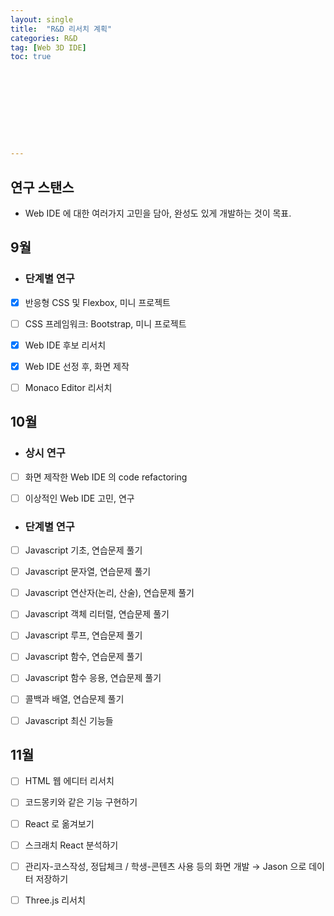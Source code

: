 ```yaml
---
layout: single
title:  "R&D 리서치 계획"
categories: R&D
tag: [Web 3D IDE]
toc: true 










---
```


## 연구 스탠스

- Web IDE 에 대한 여러가지 고민을 담아, 완성도 있게 개발하는 것이 목표.









## 9월

- ### 단계별 연구

- [x] 반응형 CSS 및 Flexbox, 미니 프로젝트
- [ ] CSS 프레임워크: Bootstrap, 미니 프로젝트
- [x] Web IDE 후보 리서치
- [x] Web IDE 선정 후, 화면 제작
- [ ] Monaco Editor 리서치









## 10월

- ### 상시 연구

- [ ] 화면 제작한 Web IDE 의 code refactoring
- [ ] 이상적인 Web IDE 고민, 연구



- ### 단계별 연구

- [ ] Javascript 기초, 연습문제 풀기
- [ ] Javascript 문자열, 연습문제 풀기
- [ ] Javascript 연산자(논리, 산술), 연습문제 풀기
- [ ] Javascript 객체 리터럴, 연습문제 풀기
- [ ] Javascript 루프, 연습문제 풀기
- [ ] Javascript 함수, 연습문제 풀기
- [ ] Javascript 함수 응용, 연습문제 풀기
- [ ] 콜백과 배열, 연습문제 풀기
- [ ] Javascript 최신 기능들











## 11월

- [ ] HTML 웹 에디터 리서치
- [ ] 코드몽키와 같은 기능 구현하기
- [ ] React 로 옮겨보기
- [ ] 스크래치 React 분석하기
- [ ] 관리자-코스작성, 정답체크 / 학생-콘텐츠 사용 등의 화면 개발 → Jason 으로 데이터 저장하기
- [ ] Three.js 리서치



